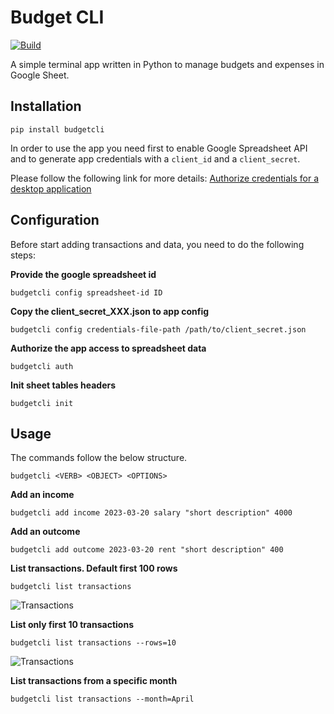 # Budget CLI

[![Build](https://github.com/madalinpopa/budgetcli/actions/workflows/build.yaml/badge.svg)](https://github.com/madalinpopa/budgetcli/actions/workflows/build.yaml)

A simple terminal app written in Python to manage budgets and expenses in Google Sheet.

## Installation

```
pip install budgetcli
```

In order to use the app you need first to enable Google Spreadsheet API and to generate app credentials with a
`client_id` and a `client_secret`.

Please follow the following link for more details: [Authorize credentials for a desktop application](https://developers.google.com/sheets/api/quickstart/python)

## Configuration

Before start adding transactions and data, you need to do the following steps:

**Provide the google spreadsheet id**
```
budgetcli config spreadsheet-id ID
```

**Copy the client_secret_XXX.json to app config**
```
budgetcli config credentials-file-path /path/to/client_secret.json
```

**Authorize the app access to spreadsheet data**
```
budgetcli auth
```

**Init sheet tables headers**
```
budgetcli init
```

## Usage

The commands follow the below structure.
```
budgetcli <VERB> <OBJECT> <OPTIONS>
```

**Add an income**
```
budgetcli add income 2023-03-20 salary "short description" 4000
```

**Add an outcome**
```
budgetcli add outcome 2023-03-20 rent "short description" 400
```
**List transactions. Default first 100 rows**
```
budgetcli list transactions 
```
![Transactions](./images/transactionsA)

**List only first 10 transactions**
```
budgetcli list transactions --rows=10 
```
![Transactions](./images/transactionsB)

**List transactions from a specific month**
```
budgetcli list transactions --month=April 
```
